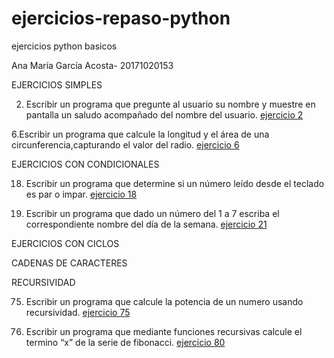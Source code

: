 # ejercicios-repaso-python

ejercicios python basicos

Ana María García Acosta- 20171020153

EJERCICIOS SIMPLES

2. Escribir un programa que pregunte al usuario su nombre y muestre en pantalla un saludo acompañado del nombre del usuario. [ejercicio 2](https://github.com/ganamaa/ejercicios-repaso-python/blob/master/ejercicio2.py)

6.Escribir un programa que calcule la longitud y el área de una circunferencia,capturando el valor del radio. [ejercicio 6](https://github.com/ganamaa/ejercicios-repaso-python/blob/master/ejercicioSimple6.py)

EJERCICIOS CON CONDICIONALES

18. Escribir un programa que determine si un número leído desde el teclado es par o impar. [ejercicio 18](https://github.com/ganamaa/ejercicios-repaso-python/blob/master/ejercicio18.py)

21. Escribir un programa que dado un número del 1 a 7 escriba el correspondiente nombre del
día de la semana. [ejercicio 21](https://github.com/ganamaa/ejercicios-repaso-python/blob/master/ejercicio21.py)

EJERCICIOS CON CICLOS


CADENAS DE CARACTERES

RECURSIVIDAD

75. Escribir un programa que calcule la potencia de un numero usando recursividad. [ejercicio 75](https://github.com/ganamaa/ejercicios-repaso-python/blob/master/ejercicio75.py)

80. Escribir un programa que mediante funciones recursivas calcule el termino “x” de la serie de
fibonacci. [ejercicio 80](https://github.com/ganamaa/ejercicios-repaso-python/blob/master/ejercicio80.py)


